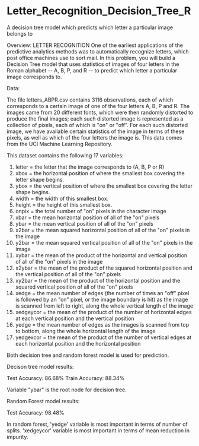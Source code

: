 # Letter_Recognition_Decision_Tree_R
A decision tree model which predicts which letter a particular image belongs to

Overview:
LETTER RECOGNITION One of the earliest applications of the predictive analytics methods was to automatically recognize letters, which post office machines use to sort mail. In this problem, you will build a Decision Tree model that uses statistics of images of four letters in the Roman alphabet -- A, B, P, and R -- to predict which letter a particular image corresponds to.

Data: 

The file letters_ABPR.csv contains 3116 observations, each of which corresponds to a certain image of one of the four letters A, B, P and R. The images came from 20 different fonts, which were then randomly distorted to produce the final images; each such distorted image is represented as a collection of pixels, each of which is "on" or "off". For each such distorted image, we have available certain statistics of the image in terms of these pixels, as well as which of the four letters the image is. This data comes from the UCI Machine Learning Repository.

This dataset contains the following 17 variables: 
1. letter = the letter that the image corresponds to (A, B, P or R) 
2. xbox = the horizontal position of where the smallest box covering the letter shape begins. 
3. ybox = the vertical position of where the smallest box covering the letter shape begins. 
4. width = the width of this smallest box. 
5. height = the height of this smallest box. 
6. onpix = the total number of "on" pixels in the character image 
7. xbar = the mean horizontal position of all of the "on" pixels 
8. ybar = the mean vertical position of all of the "on" pixels 
9. x2bar = the mean squared horizontal position of all of the "on" pixels in the image
10. y2bar = the mean squared vertical position of all of the "on" pixels in the image 
11. xybar = the mean of the product of the horizontal and vertical position of all of the "on" pixels in the image
12. x2ybar = the mean of the product of the squared horizontal position and the vertical position of all of the "on" pixels
13. xy2bar = the mean of the product of the horizontal position and the squared vertical position of all of the "on" pixels 
14. xedge = the mean number of edges (the number of times an "off" pixel is followed by an "on" pixel, or the image boundary is hit) as the image is scanned from left to right, along the whole vertical length of the image 
15. xedgeycor = the mean of the product of the number of horizontal edges at each vertical position and the vertical position 
16. yedge = the mean number of edges as the images is scanned from top to bottom, along the whole horizontal length of the image
17. yedgexcor = the mean of the product of the number of vertical edges at each horizontal position and the horizontal position

Both decision tree and random forest model is used for prediction.

Decison tree model results:

Test Accuracy: 86.68%
Train Accuracy: 88.34%

Variable "ybar" is the root node for decision tree.

Random Forest model results:

Test Accuracy: 98.48%

In random forest, 'yedge' variable is most important in terms of number of splits. 'xedgeycor' variable is most important in terms of mean reduction in impurity.
